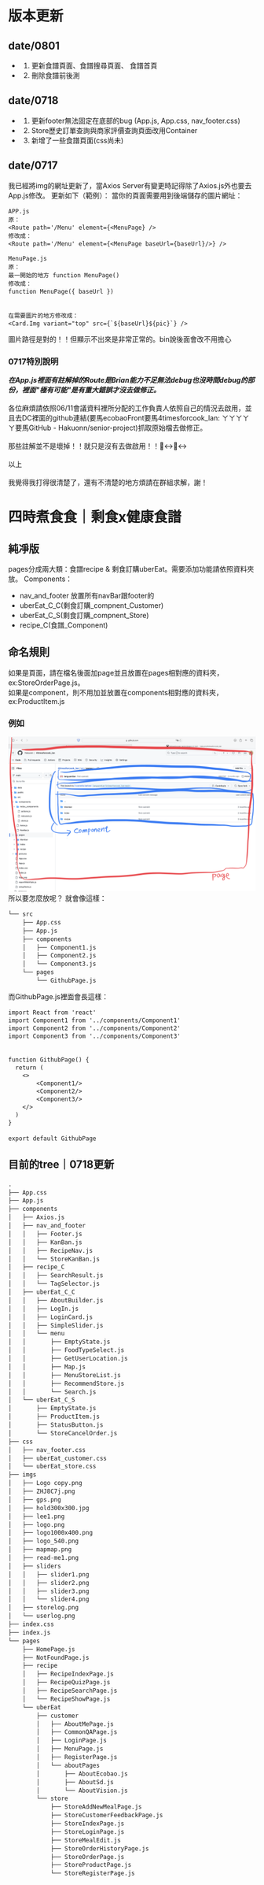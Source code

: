 # 版本更新

## date/0801
- 1. 更新食譜頁面、食譜搜尋頁面、 食譜首頁
- 2. 刪除食譜前後測


## date/0718
- 1. 更新footer無法固定在底部的bug (App.js, App.css, nav_footer.css)
- 2. Store歷史訂單查詢與商家評價查詢頁面改用Container
- 3. 新增了一些食譜頁面(css尚未)


## date/0717
我已經將img的網址更新了，當Axios Server有變更時記得除了Axios.js外也要去App.js修改。
更新如下（範例）：
當你的頁面需要用到後端儲存的圖片網址：
```react
APP.js
原：
<Route path='/Menu' element={<MenuPage} />
修改成：
<Route path='/Menu' element={<MenuPage baseUrl={baseUrl}/>} />
```
```react
MenuPage.js
原：
最一開始的地方 function MenuPage() 
修改成：
function MenuPage({ baseUrl }) 


在需要圖片的地方修改成：
<Card.Img variant="top" src={`${baseUrl}${pic}`} />
```
圖片路徑是對的！！但顯示不出來是非常正常的。bin說後面會改不用擔心

### 0717特別說明
***在App.js裡面有註解掉的Route是Brian能力不足無法debug也沒時間debug的部份，裡面"極有可能"是有重大錯誤才沒去做修正。***<br/><br/>
各位麻煩請依照06/11會議資料裡所分配的工作負責人依照自己的情況去啟用，並且去DC裡面的github連結(要馬ecobaoFront要馬4timesforcook_lan: ㄚㄚㄚㄚㄚ要馬GitHub - Hakuonn/senior-project)抓取原始檔去做修正。<br/><br/>
那些註解並不是壞掉！！就只是沒有去做啟用！！🙂‍↔️🙂‍↔️<br/><br/>以上<br/><br/>
我覺得我打得很清楚了，還有不清楚的地方煩請在群組求解，謝！


# 四時煮食食｜剩食x健康食譜

## 純凈版

pages分成兩大類：食譜recipe & 剩食訂購uberEat。需要添加功能請依照資料夾放。
Components：
* nav_and_footer
放置所有navBar跟footer的
* uberEat_C_C(剩食訂購_compnent_Customer)
* uberEat_C_S(剩食訂購_compnent_Store)
* recipe_C(食譜_Component)

## 命名規則

如果是頁面，請在檔名後面加page並且放置在pages相對應的資料夾，ex:StoreOrderPage.js。<br/>
如果是component，則不用加並放置在components相對應的資料夾，ex:ProductItem.js
### 例如
![命名規則](src/imgs/read-me1.png)
所以要怎麼放呢？
就會像這樣：
```python
└── src
    ├── App.css
    ├── App.js
    ├── components
    │   ├── Component1.js
    │   ├── Component2.js
    │   └── Component3.js
    └── pages
        └── GithubPage.js
```
而GithubPage.js裡面會長這樣：

```react
import React from 'react'
import Component1 from '../components/Component1'
import Component2 from '../components/Component2'
import Component3 from '../components/Component3'


function GithubPage() {
  return (
    <>
        <Component1/>
        <Component2/>
        <Component3/>
    </>
  )
}

export default GithubPage

```

## 目前的tree｜0718更新
```python
.
├── App.css
├── App.js
├── components
│   ├── Axios.js
│   ├── nav_and_footer
│   │   ├── Footer.js
│   │   ├── KanBan.js
│   │   ├── RecipeNav.js
│   │   └── StoreKanBan.js
│   ├── recipe_C
│   │   ├── SearchResult.js
│   │   └── TagSelector.js
│   ├── uberEat_C_C
│   │   ├── AboutBuilder.js
│   │   ├── LogIn.js
│   │   ├── LoginCard.js
│   │   ├── SimpleSlider.js
│   │   └── menu
│   │       ├── EmptyState.js
│   │       ├── FoodTypeSelect.js
│   │       ├── GetUserLocation.js
│   │       ├── Map.js
│   │       ├── MenuStoreList.js
│   │       ├── RecommendStore.js
│   │       └── Search.js
│   └── uberEat_C_S
│       ├── EmptyState.js
│       ├── ProductItem.js
│       ├── StatusButton.js
│       └── StoreCancelOrder.js
├── css
│   ├── nav_footer.css
│   ├── uberEat_customer.css
│   └── uberEat_store.css
├── imgs
│   ├── Logo copy.png
│   ├── ZHJ8C7j.png
│   ├── gps.png
│   ├── hold300x300.jpg
│   ├── lee1.png
│   ├── logo.png
│   ├── logo1000x400.png
│   ├── logo_540.png
│   ├── mapmap.png
│   ├── read-me1.png
│   ├── sliders
│   │   ├── slider1.png
│   │   ├── slider2.png
│   │   ├── slider3.png
│   │   └── slider4.png
│   ├── storelog.png
│   └── userlog.png
├── index.css
├── index.js
└── pages
    ├── HomePage.js
    ├── NotFoundPage.js
    ├── recipe
    │   ├── RecipeIndexPage.js
    │   ├── RecipeQuizPage.js
    │   ├── RecipeSearchPage.js
    │   └── RecipeShowPage.js
    └── uberEat
        ├── customer
        │   ├── AboutMePage.js
        │   ├── CommonQAPage.js
        │   ├── LoginPage.js
        │   ├── MenuPage.js
        │   ├── RegisterPage.js
        │   └── aboutPages
        │       ├── AboutEcobao.js
        │       ├── AboutSd.js
        │       └── AboutVision.js
        └── store
            ├── StoreAddNewMealPage.js
            ├── StoreCustomerFeedbackPage.js
            ├── StoreIndexPage.js
            ├── StoreLoginPage.js
            ├── StoreMealEdit.js
            ├── StoreOrderHistoryPage.js
            ├── StoreOrderPage.js
            ├── StoreProductPage.js
            └── StoreRegisterPage.js
```
